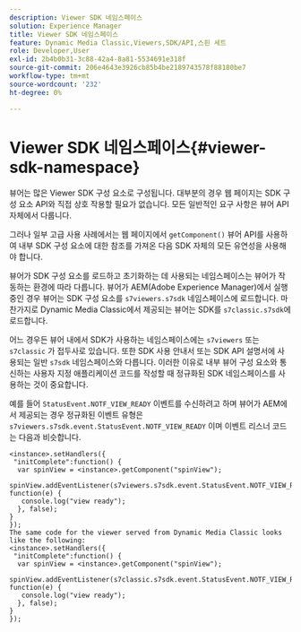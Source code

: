 ```yaml
---
description: Viewer SDK 네임스페이스
solution: Experience Manager
title: Viewer SDK 네임스페이스
feature: Dynamic Media Classic,Viewers,SDK/API,스핀 세트
role: Developer,User
exl-id: 2b4b0b31-3c88-42a4-8a81-5534691e318f
source-git-commit: 206e4643e3926cb85b4be2189743578f88180be7
workflow-type: tm+mt
source-wordcount: '232'
ht-degree: 0%

---
```


# Viewer SDK 네임스페이스{#viewer-sdk-namespace}

뷰어는 많은 Viewer SDK 구성 요소로 구성됩니다. 대부분의 경우 웹 페이지는 SDK 구성 요소 API와 직접 상호 작용할 필요가 없습니다. 모든 일반적인 요구 사항은 뷰어 API 자체에서 다룹니다.

그러나 일부 고급 사용 사례에서는 웹 페이지에서 `getComponent()` 뷰어 API를 사용하여 내부 SDK 구성 요소에 대한 참조를 가져온 다음 SDK 자체의 모든 유연성을 사용해야 합니다.

뷰어가 SDK 구성 요소를 로드하고 초기화하는 데 사용되는 네임스페이스는 뷰어가 작동하는 환경에 따라 다릅니다. 뷰어가 AEM(Adobe Experience Manager)에서 실행 중인 경우 뷰어는 SDK 구성 요소를 `s7viewers.s7sdk` 네임스페이스에 로드합니다. 마찬가지로 Dynamic Media Classic에서 제공되는 뷰어는 SDK를 `s7classic.s7sdk`에 로드합니다.

어느 경우든 뷰어 내에서 SDK가 사용하는 네임스페이스에는 `s7viewers` 또는 `s7classic` 가 접두사로 있습니다. 또한 SDK 사용 안내서 또는 SDK API 설명서에 사용되는 일반 `s7sdk` 네임스페이스와 다릅니다. 이러한 이유로 내부 뷰어 구성 요소와 통신하는 사용자 지정 애플리케이션 코드를 작성할 때 정규화된 SDK 네임스페이스를 사용하는 것이 중요합니다.

예를 들어 `StatusEvent.NOTF_VIEW_READY` 이벤트를 수신하려고 하며 뷰어가 AEM에서 제공되는 경우 정규화된 이벤트 유형은 `s7viewers.s7sdk.event.StatusEvent.NOTF_VIEW_READY` 이며 이벤트 리스너 코드는 다음과 비슷합니다.

```
<instance>.setHandlers({ 
 "initComplete":function() { 
  var spinView = <instance>.getComponent("spinView"); 
   spinView.addEventListener(s7viewers.s7sdk.event.StatusEvent.NOTF_VIEW_READY, function(e) { 
   console.log("view ready"); 
  }, false); 
} 
}); 
The same code for the viewer served from Dynamic Media Classic looks like the following: 
<instance>.setHandlers({ 
 "initComplete":function() { 
  var spinView = <instance>.getComponent("spinView"); 
   spinView.addEventListener(s7classic.s7sdk.event.StatusEvent.NOTF_VIEW_READY, function(e) { 
   console.log("view ready"); 
  }, false); 
} 
});
```
